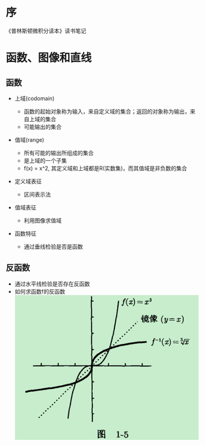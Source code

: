 # 序
《普林斯顿微积分读本》读书笔记

# 函数、图像和直线
## 函数
* 上域(codomain)
   * 函数的起始对象称为输入，来自定义域的集合；返回的对象称为输出，来自上域的集合
   * 可能输出的集合
* 值域(range)
   * 所有可能的输出所组成的集合
   * 是上域的一个子集
   * f(x) = x^2, 其定义域和上域都是R(实数集)，而其值域是非负数的集合

* 定义域表征
   * 区间表示法
* 值域表征
   * 利用图像求值域
* 函数特征
   * 通过垂线检验是否是函数

## 反函数
* 通过水平线检验是否存在反函数
* 如何求函数f的反函数<br>
   ![inverse_func](./pictures/inverse_func.png)


